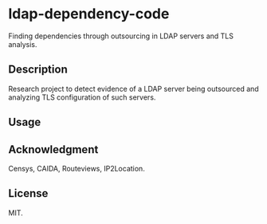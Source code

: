 # ldap-dependency-code

Finding dependencies through outsourcing in LDAP servers and TLS analysis.

## Description
Research project to detect evidence of a LDAP server being outsourced and analyzing TLS configuration of such servers.

## Usage


## Acknowledgment
Censys, CAIDA, Routeviews, IP2Location.  


## License
MIT.  
